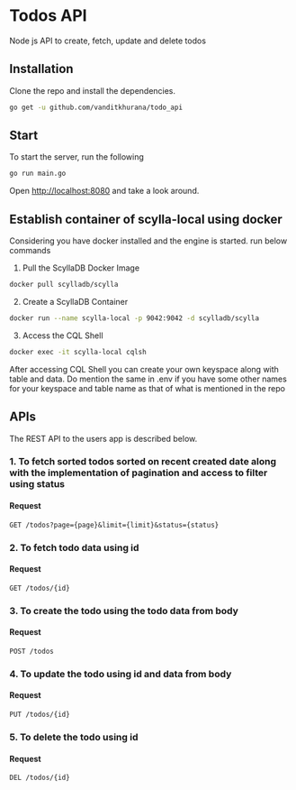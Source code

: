 # Todos API

Node js API to create, fetch, update and delete todos

## Installation

Clone the repo and install the dependencies.

```bash
go get -u github.com/vanditkhurana/todo_api
```

## Start
To start the server, run the following

```bash
go run main.go
```

Open [http://localhost:8080](http://localhost:8080) and take a look around.

## Establish container of scylla-local using docker 
Considering you have docker installed and the engine is started. run below commands

1. Pull the ScyllaDB Docker Image
```bash
docker pull scylladb/scylla
```

2. Create a ScyllaDB Container
```bash
docker run --name scylla-local -p 9042:9042 -d scylladb/scylla
```

3. Access the CQL Shell
```bash
docker exec -it scylla-local cqlsh
```

After accessing CQL Shell you can create your own keyspace along with table and data. Do mention the same in .env if you have some other names for your keyspace and table name as that of what is mentioned in the repo

## APIs
The REST API to the users app is described below.

### 1. To fetch sorted todos sorted on recent created date along with the implementation of pagination and access to filter using status
#### Request

`GET /todos?page={page}&limit={limit}&status={status}`


### 2. To fetch todo data using id
#### Request

`GET /todos/{id}`


### 3. To create the todo using the todo data from body
#### Request

`POST /todos`


### 4. To update the todo using id and data from body
#### Request

`PUT /todos/{id}`


 ### 5. To delete the todo using id
#### Request

`DEL /todos/{id}`
